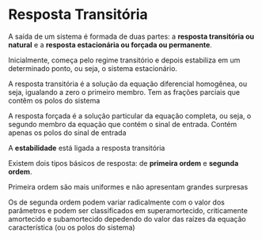 # Resposta Transitória

A saída de um sistema é formada de duas partes: a **resposta transitória ou natural**  e a **resposta estacionária ou forçada ou permanente**.

Inicialmente, começa pelo regime transitório e depois estabiliza em um determinado ponto, ou seja, o sistema estacionário.

 A resposta transitória é a solução da equação diferencial homogênea, ou seja, igualando a zero o primeiro membro. Tem as frações parciais que contêm os polos do sistema

A resposta forçada é a solução particular da equação completa, ou seja, o segundo membro da equação que contém o sinal de entrada. Contém apenas os polos do sinal de entrada

A **estabilidade** está ligada a resposta transitória

Existem dois tipos básicos de resposta: de **primeira ordem** e **segunda ordem**.

Primeira ordem são mais uniformes e não apresentam grandes surpresas

Os de segunda ordem podem variar radicalmente com o valor dos parâmetros e podem ser classificados em superamortecido, criticamente amortecido e subamortecido depedendo do valor das raízes da equação característica (ou os polos do sistema)
